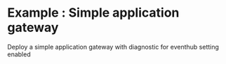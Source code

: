 # Example : Simple application gateway

Deploy a simple application gateway with diagnostic for eventhub setting enabled
